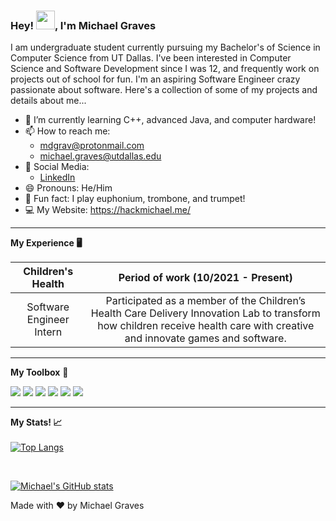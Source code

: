 ### Hey! <img src="https://raw.githubusercontent.com/MartinHeinz/MartinHeinz/master/wave.gif" width="30px">, I'm Michael Graves

I am undergraduate student currently pursuing my Bachelor's of Science in Computer Science from UT Dallas. I've been interested in Computer Science and Software Development since I was 12, and frequently work on projects out of school for fun. I'm an aspiring Software Engineer crazy passionate about software. Here's a collection of some of my projects and details about me...

- 📖 I’m currently learning C++, advanced Java, and computer hardware!
- 📫 How to reach me: 
  - mdgrav@protonmail.com
  - michael.graves@utdallas.edu
- 📣 Social Media:
  - [LinkedIn](https://www.linkedin.com/in/michaelgrav/)
- 😄 Pronouns: He/Him
- 🎼 Fun fact: I play euphonium, trombone, and trumpet!
- 💻 My Website: https://hackmichael.me/

---

**My Experience 🖥** 
<br>

| Children's Health | Period of work (10/2021 - Present) |
|:---------:|:----------------------------------:|
| Software Engineer Intern |Participated as a member of the Children’s Health Care Delivery Innovation Lab to transform how children receive health care with creative and innovate games and software. |

---
**My Toolbox** 🧰 

<img src="https://img.shields.io/badge/Python-3776AB?style=for-the-badge&logo=python&logoColor=white"/>
<img src="https://img.shields.io/badge/Java-ED8B00?style=for-the-badge&logo=java&logoColor=white"/>
<img src="https://img.shields.io/badge/HTML5-E34F26?style=for-the-badge&logo=html5&logoColor=white"/>
<img src="https://img.shields.io/badge/CSS3-1572B6?style=for-the-badge&logo=css3&logoColor=white"/>
<img src="https://img.shields.io/badge/Xcode-007ACC?style=flat-square&logo=Xcode&logoColor=white" />
<img src="https://img.shields.io/badge/Visual_Studio_Code-0078D4?style=for-the-badge&logo=visual%20studio%20code&logoColor=white"/>

---
**My Stats! 📈**
<br>
<br>
[![Top Langs](https://github-readme-stats.vercel.app/api/top-langs/?username=nsx00&hide=javascript,html,css&theme=radical)](https://github.com/anuraghazra/github-readme-stats)

<br>

[![Michael's GitHub stats](https://github-readme-stats.vercel.app/api?username=nsx00&theme=radical)](https://github.com/anuraghazra/github-readme-stats)
<footer>Made with ❤️ by Michael Graves</footer>
